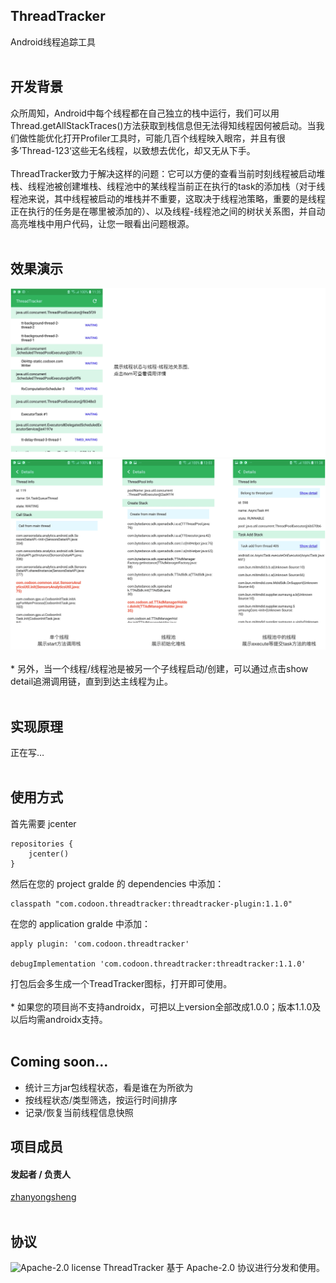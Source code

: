 ## ThreadTracker
Android线程追踪工具
<br/>
<br/>
## 开发背景
众所周知，Android中每个线程都在自己独立的栈中运行，我们可以用Thread.getAllStackTraces()方法获取到栈信息但无法得知线程因何被启动。当我们做性能优化打开Profiler工具时，可能几百个线程映入眼帘，并且有很多’Thread-123‘这些无名线程，以致想去优化，却又无从下手。
<br/>
<br/>
ThreadTracker致力于解决这样的问题：它可以方便的查看当前时刻线程被启动堆栈、线程池被创建堆栈、线程池中的某线程当前正在执行的task的添加栈（对于线程池来说，其中线程被启动的堆栈并不重要，这取决于线程池策略，重要的是线程正在执行的任务是在哪里被添加的）、以及线程-线程池之间的树状关系图，并自动高亮堆栈中用户代码，让您一眼看出问题根源。
<br/>
<br/>
## 效果演示
![](https://github.com/codoon/resource/blob/master/threadtracker/img/t1.jpg)
![](https://github.com/codoon/resource/blob/master/threadtracker/img/t2.jpg)
<br/>
<br/>
\* 另外，当一个线程/线程池是被另一个子线程启动/创建，可以通过点击show detail追溯调用链，直到到达主线程为止。
<br/>
<br/>
## 实现原理
正在写…
<br/>
<br/>
## 使用方式
首先需要 jcenter

    repositories {
        jcenter()
    }
    
然后在您的 project gralde 的 dependencies 中添加：

    classpath "com.codoon.threadtracker:threadtracker-plugin:1.1.0"
        
在您的 application gralde 中添加：

    apply plugin: 'com.codoon.threadtracker'

    debugImplementation 'com.codoon.threadtracker:threadtracker:1.1.0'   

打包后会多生成一个TreadTracker图标，打开即可使用。
<br/>
<br/>
\* 如果您的项目尚不支持androidx，可把以上version全部改成1.0.0；版本1.1.0及以后均需androidx支持。
<br/>
<br/>
## Coming soon...
* 统计三方jar包线程状态，看是谁在为所欲为
* 按线程状态/类型筛选，按运行时间排序
* 记录/恢复当前线程信息快照
## 项目成员
#### 发起者 / 负责人
[zhanyongsheng](https://github.com/zhanyongsheng)
<br/>
<br/>
## 协议
<img alt="Apache-2.0 license" src="https://www.apache.org/img/ASF20thAnniversary.jpg" width="128">
ThreadTracker 基于 Apache-2.0 协议进行分发和使用。
